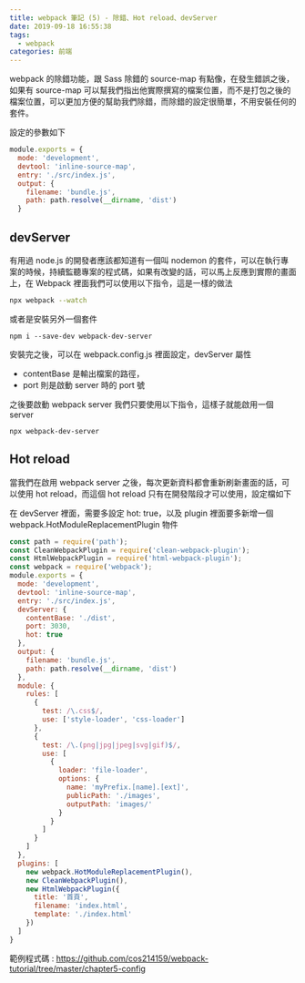 ```yaml
---
title: webpack 筆記 (5) - 除錯、Hot reload、devServer
date: 2019-09-18 16:55:38
tags: 
  - webpack
categories: 前端
---
```


webpack 的除錯功能，跟 Sass 除錯的 source-map 有點像，在發生錯誤之後，如果有 source-map 可以幫我們指出他實際撰寫的檔案位置，而不是打包之後的檔案位置，可以更加方便的幫助我們除錯，而除錯的設定很簡單，不用安裝任何的套件。

設定的參數如下

``` JavaScript
module.exports = {
  mode: 'development',
  devtool: 'inline-source-map',
  entry: './src/index.js',
  output: {
    filename: 'bundle.js',
    path: path.resolve(__dirname, 'dist')
  }
```

## devServer
有用過 node.js 的開發者應該都知道有一個叫 nodemon 的套件，可以在執行專案的時候，持續監聽專案的程式碼，如果有改變的話，可以馬上反應到實際的畫面上，在 Webpack 裡面我們可以使用以下指令，這是一樣的做法

``` bash
npx webpack --watch 
```

或者是安裝另外一個套件

```
npm i --save-dev webpack-dev-server
```

安裝完之後，可以在 webpack.config.js 裡面設定，devServer 屬性
* contentBase 是輸出檔案的路徑，
* port 則是啟動 server 時的 port 號

之後要啟動 webpack server 我們只要使用以下指令，這樣子就能啟用一個 server

```
npx webpack-dev-server
```

## Hot reload
當我們在啟用 webpack server 之後，每次更新資料都會重新刷新畫面的話，可以使用 hot reload，而這個 hot reload 只有在開發階段才可以使用，設定檔如下

在 devServer 裡面，需要多設定 hot: true，以及 plugin 裡面要多新增一個 webpack.HotModuleReplacementPlugin 物件

``` JavaScript
const path = require('path');
const CleanWebpackPlugin = require('clean-webpack-plugin');
const HtmlWebpackPlugin = require('html-webpack-plugin');
const webpack = require('webpack');
module.exports = {
  mode: 'development',
  devtool: 'inline-source-map',
  entry: './src/index.js',
  devServer: {
    contentBase: './dist',
    port: 3030,
    hot: true
  },
  output: {
    filename: 'bundle.js',
    path: path.resolve(__dirname, 'dist')
  },
  module: {
    rules: [
      {
        test: /\.css$/,  
        use: ['style-loader', 'css-loader']
      },
      {
        test: /\.(png|jpg|jpeg|svg|gif)$/,
        use: [
          {
            loader: 'file-loader',
            options: {
              name: 'myPrefix.[name].[ext]',
              publicPath: './images',
              outputPath: 'images/'
            }
          }
        ]
      }
    ]
  },
  plugins: [
    new webpack.HotModuleReplacementPlugin(),
    new CleanWebpackPlugin(),
    new HtmlWebpackPlugin({
      title: '首頁',
      filename: 'index.html',
      template: './index.html'
    })
  ]
}
```

範例程式碼 : https://github.com/cos214159/webpack-tutorial/tree/master/chapter5-config